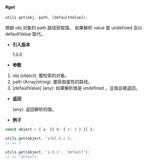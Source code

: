 #### #get

```javascript
utils.get(obj, path, [defaultValue]);
```

根据 obj 对象的 path 路径获取值。 如果解析 value 是 undefined 会以 defaultValue 取代。

- **引入版本**

    1.0.0

- **参数**

1. obj (object): 要检索的对象。
2. path (Array|string): 要获取属性的路径。
3. [defaultValue] (any): 如果解析值是 undefined ，这值会被返回。

- **返回**

    (any): 返回解析的值。

- **例子**

```javascript
const object = { a: [{ b: { c: 3 } }] };

utils.get(object, 'a[0].b.c');
// => 3

utils.get(object, 'a.b.c', 'default');
// => 'default'
```
